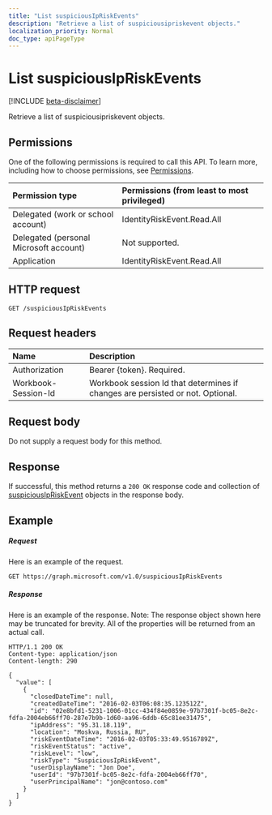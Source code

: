 ```yaml
---
title: "List suspiciousIpRiskEvents"
description: "Retrieve a list of suspiciousipriskevent objects."
localization_priority: Normal
doc_type: apiPageType
---
```


# List suspiciousIpRiskEvents

[!INCLUDE [beta-disclaimer](../../includes/beta-disclaimer.md)]

Retrieve a list of suspiciousipriskevent objects.
## Permissions
One of the following permissions is required to call this API. To learn more, including how to choose permissions, see [Permissions](/graph/permissions-reference).

|Permission type      | Permissions (from least to most privileged)              |
|:--------------------|:---------------------------------------------------------|
|Delegated (work or school account) | IdentityRiskEvent.Read.All    |
|Delegated (personal Microsoft account) | Not supported.    |
|Application | IdentityRiskEvent.Read.All |

## HTTP request
<!-- { "blockType": "ignored" } -->
```http
GET /suspiciousIpRiskEvents
```
## Request headers
| Name      |Description|
|:----------|:----------|
| Authorization  | Bearer {token}. Required. |
| Workbook-Session-Id  | Workbook session Id that determines if changes are persisted or not. Optional.|

## Request body
Do not supply a request body for this method.

## Response

If successful, this method returns a `200 OK` response code and collection of [suspiciousIpRiskEvent](../resources/suspiciousipriskevent.md) objects in the response body.
## Example
##### Request
Here is an example of the request.
<!-- {
  "blockType": "request",
  "name": "get_suspiciousipriskevents"
}-->
```http
GET https://graph.microsoft.com/v1.0/suspiciousIpRiskEvents
```
##### Response
Here is an example of the response. Note: The response object shown here may be truncated for brevity. All of the properties will be returned from an actual call.
<!-- {
  "blockType": "response",
  "truncated": true,
  "@odata.type": "microsoft.graph.suspiciousIpRiskEvent",
  "isCollection": true
} -->
```http
HTTP/1.1 200 OK
Content-type: application/json
Content-length: 290

{
  "value": [
    {
      "closedDateTime": null,
      "createdDateTime": "2016-02-03T06:08:35.123512Z",
      "id": "02e8bfd1-5231-1006-01cc-434f84e0859e-97b7301f-bc05-8e2c-fdfa-2004eb66ff70-287e7b9b-1d60-aa96-6ddb-65c81ee31475",
      "ipAddress": "95.31.18.119",
      "location": "Moskva, Russia, RU",
      "riskEventDateTime": "2016-02-03T05:33:49.9516789Z",
      "riskEventStatus": "active",
      "riskLevel": "low",
      "riskType": "SuspiciousIpRiskEvent",
      "userDisplayName": "Jon Doe",
      "userId": "97b7301f-bc05-8e2c-fdfa-2004eb66ff70",
      "userPrincipalName": "jon@contoso.com"
    }
  ]
}
```

<!-- uuid: 8fcb5dbc-d5aa-4681-8e31-b001d5168d79
2015-10-25 14:57:30 UTC -->
<!--
{
  "type": "#page.annotation",
  "description": "List suspiciousIpRiskEvents",
  "keywords": "",
  "section": "documentation",
  "tocPath": "",
  "suppressions": [
    "Error: /api-reference/beta/api/suspiciousipriskevent-list.md:\r\n      Exception processing links.\r\n    System.ArgumentException: Link Definition was null. Link text: !INCLUDE [beta-disclaimer](../../includes/beta-disclaimer.md)\r\n      at ApiDoctor.Validation.DocFile.get_LinkDestinations()\r\n      at ApiDoctor.Validation.DocSet.ValidateLinks(Boolean includeWarnings, String[] relativePathForFiles, IssueLogger issues, Boolean requireFilenameCaseMatch, Boolean printOrphanedFiles)"
  ]
}
-->
